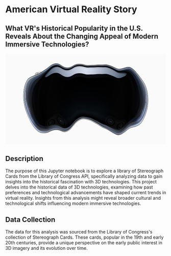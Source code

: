 # American Virtual Reality Story

## What VR's Historical Popularity in the U.S. Reveals About the Changing Appeal of Modern Immersive Technologies?

![VR Image](/images/Apple.png) 

## Description
The purpose of this Jupyter notebook is to explore a library of Stereograph Cards from the Library of Congress API, specifically analyzing data to gain insights into the historical fascination with 3D technologies.
This project delves into the historical data of 3D technologies, examining how past preferences and technological advancements have shaped current trends in virtual reality.
Insights from this analysis might reveal broader cultural and technological shifts influencing modern immersive technologies.

## Data Collection
The data for this analysis was sourced from the Library of Congress's collection of Stereograph Cards. 
These cards, popular in the 19th and early 20th centuries, provide a unique perspective on the early public interest in 3D imagery and its evolution over time.
